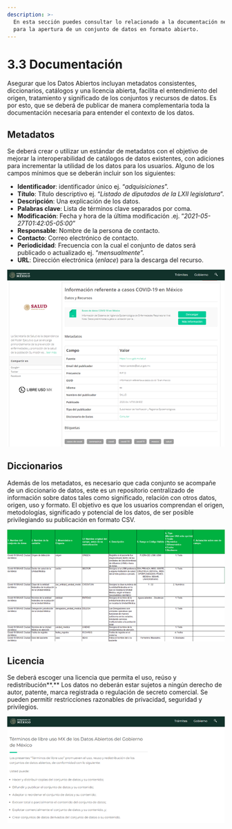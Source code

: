 ```yaml
---
description: >-
  En esta sección puedes consultar lo relacionado a la documentación necesaria
  para la apertura de un conjunto de datos en formato abierto.
---
```


# 3.3 Documentación

Asegurar que los Datos Abiertos incluyan metadatos consistentes, diccionarios, catálogos y una licencia abierta, facilita el entendimiento del origen, tratamiento y significado de los conjuntos y recursos de datos. Es por esto, que se deberá de publicar de manera complementaria toda la documentación necesaria para entender el contexto de los datos.

## Metadatos

Se deberá crear o utilizar un estándar de metadatos con el objetivo de mejorar la interoperabilidad de catálogos de datos existentes, con adiciones para incrementar la utilidad de los datos para los usuarios. Alguno de los campos mínimos que se deberán incluir son los siguientes:

* **Identificador**: identificador único ej. “_adquisiciones_”.
* **Título**: Título descriptivo ej. “_Listado de diputados de la  LXII legislatura_”.
* **Descripción**: Una explicación de los datos.
* **Palabras clave**: Lista de términos clave separados por coma.
* **Modificación**: Fecha y hora de la última modificación .ej. “_2021-05-27T01:42:05-05:00_”
* **Responsable**: Nombre de la persona de contacto.
* **Contacto**: Correo electrónico de contacto.
* **Periodicidad**: Frecuencia con la cual el conjunto de datos será publicado o actualizado ej. “_mensualmente_”.
* **URL**: Dirección electrónica (_enlace_) para la descarga del recurso.

![Ejemplo de metadatos](<../.gitbook/assets/image (6).png>)

## Diccionarios

Además de los metadatos, es necesario que cada conjunto se acompañe de un diccionario de datos, este es un repositorio centralizado de información sobre datos tales como significado, relación con otros datos, origen, uso y formato. El objetivo es que los usuarios comprendan el origen, metodologías, significado y potencial de los datos, de ser posible privilegiando su publicación en formato CSV.

![Ejemplo de diccionario de datos](<../.gitbook/assets/image (11).png>)

## Licencia

Se deberá escoger una licencia que permita el uso, reúso y redistribución**.** Los datos no deberán estar sujetos a ningún derecho de autor, patente, marca registrada o regulación de secreto comercial. Se pueden permitir restricciones razonables de privacidad, seguridad y privilegios.

![Ejemplo de licencia abierta](<../.gitbook/assets/image (8).png>)
